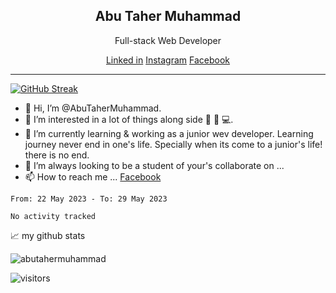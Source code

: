 <h2 style="text-align: center; font-weight: 700">Abu Taher Muhammad</h2>
<p style="text-align: center">Full-stack Web Developer</p>
<p style="text-align: center">
    <a href="#">Linked in</a>
    <a href="#">Instagram</a>
    <a href="#">Facebook</a>
</p>
<hr/>

[![GitHub Streak](http://github-readme-streak-stats.herokuapp.com?user=abutahermuhammad&theme=gotham&hide_border=true&date_format=M%20j%5B%2C%20Y%5D&background=00000000)](https://git.io/streak-stats)

- 👋 Hi, I’m @AbuTaherMuhammad.
- 👀 I’m interested in a lot of things along side 🤖 📖 💻.
- 🌱 I’m currently learning & working as a junior wev developer. Learning journey never end in one's life. Specially when its come to a junior's life! there is no end.
- 💞️ I’m always looking to be a student of your's  collaborate on ...
- 📫 How to reach me ...
[Facebook]('https://www.facebook.com/atmuhammad180')

<!--
AbuTaherMuhammad/AbuTaherMuhammad is a ✨ special ✨ repository because its `README.md` (this file) appears on your GitHub profile.
You can click the Preview link to take a look at your changes.
-->
<!--START_SECTION:waka-->

```text
From: 22 May 2023 - To: 29 May 2023

No activity tracked
```

<!--END_SECTION:waka-->

<!-- https://github.com/abutahermuhammad/github-readme-stats -->
📈 my github stats
<p>
    <img src="https://github-readme-stats.vercel.app/api?username=abutahermuhammad&show_icons=true&theme=gotham" alt="abutahermuhammad" />
</p>

![visitors](https://visitor-badge.glitch.me/badge?page_id=abutahermuhammad.abutahermuhammad&left_color=green&right_color=red)
